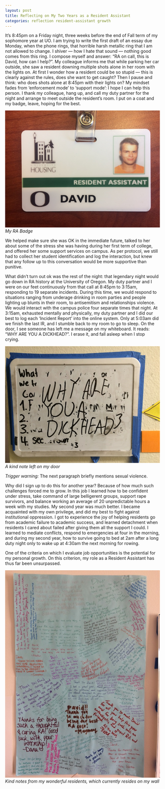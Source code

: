 ```yaml
---
layout: post
title: Reflecting on My Two Years as a Resident Assistant
categories: reflection resident-assistant growth
---
```


It’s 8:45pm on a Friday night, three weeks before the end of Fall term of my sophomore year at UO. I am trying to write the first draft of an essay due Monday, when the phone rings, that horrible harsh metallic ring that I am not allowed to change. I shiver — how I hate that sound — nothing good comes from this ring. I compose myself and answer: “RA on call, this is David, how can I help?”. <!--more--> My colleague informs me that while parking her car outside, she saw a resident downing multiple shots alone in her room with the lights on. At first I wonder how a resident could be so stupid — this is clearly against the rules, does she want to get caught? Then I pause and think: who does shots alone at 8:45pm with their lights on? My mindset fades from ‘enforcement mode’ to ‘support mode’: I hope I can help this person. I thank my colleague, hang up, and call my duty partner for the night and arrange to meet outside the resident’s room. I put on a coat and my badge, leave, hoping for the best.

![My RA Badge](/images/badge.jpg)
*My RA Badge*

We helped make sure she was OK in the immediate future, talked to her about some of the stress she was having during her first term of college, and offered her some support services on campus. As per protocol, we still had to collect her student identification and log the interaction, but knew that any follow up to this conversation would be more supportive than punitive. 

What didn’t turn out ok was the rest of the night: that legendary night would go down in RA history at the University of Oregon. My duty partner and I were on our feet continuously from that call at 8:45pm to 3:15am, responding to 19 separate incidents. During this time, we would respond to situations ranging from underage drinking in room parties and people lighting up blunts in their room, to antisemitism and relationships violence. We would interact with the campus police four separate times that night. At 3:15am, exhausted mentally and physically, my duty partner and I did our best to log each ‘Incident Report’ into the online system. Only at 5:03am did we finish the last IR, and I stumble back to my room to go to sleep. On the door, I see someone has left me a message on my whiteboard. It reads: “WHY ARE YOU A DICKHEAD?”. I erase it, and fall asleep when I stop crying.

![Whiteboard with “WHY ARE YOU A DICKHEAD?” written on it](/images/dickhead.jpg)
*A kind note left on my door*

*Trigger warning:* The next paragraph briefly mentions sexual violence.

Why did I sign up to do this for another year? Because of how much such challenges forced me to grow. In this job I learned how to be confident under stress, take command of large belligerent groups, support rape survivors, and balance working an average of 20 unpredictable hours a week with my studies. My second year was much better. I became acquainted with my own privilege, and did my best to fight against institutional oppression. I got to experience the joy of helping residents go from academic failure to academic success, and learned detachment when residents I cared about failed after  giving them all the support I could. I learned to mediate conflicts, respond to emergencies at four in the morning, and during my second year, how to survive going to bed at 2am after a long duty night only to wake up at 4:30am the next morning for rowing.

One of the criteria on which I evaluate job opportunities is the potential for my personal growth. On this criterion, my role as a Resident Assistant has thus far been unsurpassed. 

![Kind notes from my residents](/images/thanks-david.jpg)
*Kind notes from my wonderful residents, which currently resides on my wall*

